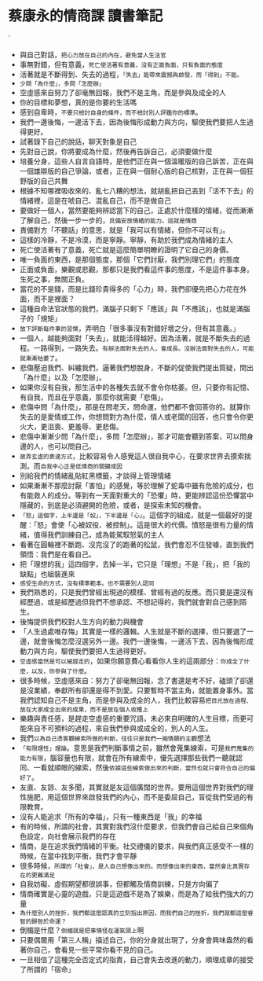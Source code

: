 # 蔡康永的情商課 讀書筆記
`
- 與自己對話，`把心力放在自己的內在，避免當人生法官`
- 事無對錯，但有意義，`死亡使活著有意義，沒有正面負面，只有負面的態度`
- 活著就是不斷得到、失去的過程，`「失去」能帶來震撼與啟發，而「得到」不能。`
- `少問「為什麼」，多問「怎麼辦」`
- 空虛感來自努力了卻毫無回報，我們不是主角，而是參與及成全的人
- 你的目標和夢想，真的是你要的生活嗎
- 感到自卑時，`不要只檢討自身的條件，而不檢討別人評鑑你的標準`。
- 我們一邊後悔，一邊活下去，因為後悔形成動力與方向，驅使我們要把人生過得更好。
- 試著錄下自己的說話，聊天對象是自己
- 先對自己說，你將要成為什麼，然後再告訴自己，必須要做什麼
- 培養分身，這些人自言自語時，是他們正在與一個溫暖版的自己訴苦，正在與一個雄辯版的自己爭論，或者，正在與一個耐心版的自己核對，正在與一個狂野版的自己共舞
- 根據不知哪裡吸收來的、亂七八糟的想法，就胡亂把自己丟到「活不下去」的情緒裡，這是在唬自己、混亂自己，而不是做自己
- 要做好一個人，當然要能夠辨認當下的自己，正處於什麼樣的情緒，從而漸漸了解自己，然後一步一步的，`具備安放情緒的能力。這就是情商`
- 責備對方「不聽話」的意思，就是「我可以有情緒，但你不可以有」。
- 這樣的冷靜，不是冷漠，而是寧靜。寧靜，有助於我們成為情緒的主人
- 死亡使活著有了意義，死亡就是這麼簡單明瞭的證明了它自己的身價。
- 唯一負面的東西，是那個態度，那個「它們討厭，我們別理它們」的態度
- 正面或負面，樂觀或悲觀，那都只是我們看這件事的態度，不是這件事本身。生死之事，無關正負。
- 當花的不是錢，而是比錢珍貴得多的「心力」時，我們卻優先把心力花在外面，而不是裡面？
- 這種自命法官狀態的我們，滿腦子只剩下「應該」與「不應該」，也就是滿腦子的「規矩」
- `放下評斷每件事的習慣`，弄明白「很多事沒有對錯好壞之分，但有其意義。」
- 一個人，越能夠面對「失去」，就能活得越好。因為活著，就是不斷失去的過程。一路得到，一路失去。`有辦法面對失去的人，會成長。沒辦法面對失去的人，可能就漸漸枯萎了`。
- 悲傷壓迫我們、糾纏我們，逼著我們想脫身，不斷的促使我們提出質疑，問出「為什麼」以及「怎麼辦」。
- 如果你沒有自我，那生活中的各種失去就不會令你枯萎。但，只要你有記憶、有自我，而且在乎意義，那麼你就需要「悲傷」。
- 悲傷中問「為什麼」，那是在問老天，問命運，他們都不會回答你的。就算你失去的是愛情或工作，你想問對方為什麼，情人或老闆的回答，也只會令你更火大，更沮喪、更羞辱、更悲傷。
- 悲傷中漸漸少問「為什麼」，多問「怎麼辦」，那才可能會聽到答案，可以問身邊的人，也可以問自己。
- `故弄玄虛的表達方式`，比較容易令人感覺這人很自我中心，在要求世界去摸索揣測。而`自我中心正是低情商的關鍵成因`
- 別給我們的情緒亂貼紅黑標籤，才談得上管理情緒
- 如果漸漸不那麼討厭「害怕」的感覺，等於理解了蛇毒中雖有危險的成分，也有能救人的成分。等到有一天面對重大的「恐懼」時，更能辨認這份恐懼當中隱藏的，到底是必須避開的危險，或者，是探索未知的機會。
- `「怒」這個字，上半邊是「奴」，下半邊是「心」`。這個字的組成，就是一個最好的提醒：「怒」會使「心被奴役、被控制」。這是很大的代價。憤怒是很有力量的情緒，值得我們訓練自己，成為能駕馭怒氣的主人
- 看著在圓輪裡不斷跑、沒完沒了的跑著的松鼠，我們會忍不住發噱，直到我們領悟：我們是在看自己。
- 把「理想的我」這四個字，去掉一半，它只是「理想」不是「我」，把「我的缺點」也組裝進來
- `感受生命的方式，沒有標準範本。也不需要別人認同`
- 我們熟悉的，只是我們曾經出現過的模樣、曾經有過的反應。而只要是還沒有經歷過，或是經歷過但我們不想承認、不想記得的，我們就會對自己感到陌生。
- 後悔提供我們校對人生方向的動力與機會
- 「人生過處唯存悔」其實是一樣的邏輯。人生就是不斷的選擇，但只要選了一邊，就會後悔怎麼沒選另外一邊。我們一邊後悔，一邊活下去，因為後悔形成動力與方向，驅使我們要把人生過得更好。
- `空虛感當然是可以被趕走的`，如果你願意費心看看你人生的這兩部分：`你成全了什麼，以及，你參與了什麼`。
- 很多時候，空虛感來自：努力了卻毫無回報，念了書還是考不好，磕頭了卻還是沒業績，奉獻所有卻還是得不到愛。只要暫時不當主角，就能置身事外。當我們認知自己不是主角，而是參與及成全的人，我們比較容易`把目光放在過程、放在大家成全出來的成果，而不是放在個人收穫上`
- 樂趣與責任感，是趕走空虛感的重要咒語，未必來自明確的人生目標，而更可能來自不可預料的過程，來自我們參與或成全的，別人的人生。
- 我們`以為自己憑客觀線索所做的判斷，往往只是我們一廂情願的主觀`想法
- `「有限理性」理論`。意思是我們判斷事情之前，雖然會蒐集線索，可是`我們蒐集的能力有限`，腦容量也有限，就會在所有線索中，優先選擇那些我們一聽就認同、一看就順眼的線索，然後`依據這些線索做出來的判斷，當然也就只會符合自己的偏好了`。
- 友直、友諒、友多聞，其實就是友這個廣闊的世界。要用這個世界對我們的理性施肥，用這個世界來啟發我們的內心，而不是委屈自己，盲從我們受過的有限教育。
- 沒有人能追求「所有的幸福」，只有一種東西是「我」的幸福
- 有的時候，所謂的社會，其實對我們沒什麼要求，但我們會自己給自己來個角色設定，向社會展示我們的存在
- 情商，是在追求我們情緒的平衡。社交禮儀的要求，與我們真正感受不一樣的時候，在當中找到平衡，我們才會平靜
- 很多時候，`所謂的「社會」，是人自己想像出來的。而想像出來的東西，當然會比真實存在的更難滿足`
- 自我妨礙、虛假期望都很誤事，但都觸及情商訓練，只是方向偏了
- 情商確實是心靈的遊戲，只是這遊戲不是為了娛樂，而是為了給我們強大的力量
- `為什麼別人的挫折，我們都這麼認真的立刻指出原因，而我們自己的挫折，我們就都這麼睿智的歸咎於命運？`
- 倒楣是什麼？`倒楣就是把事情怪在運氣頭上`啊
- 只要偶爾用「第三人稱」描述自己，你的分身就出現了，分身會興味盎然的看著你自己，會看見一些平常你看不見的自己。
- 一旦相信了這種完全否定式的指責，自己會失去改進的動力，順理成章的接受了所謂的「宿命」
